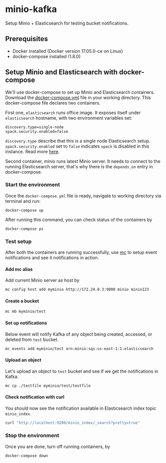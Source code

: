# minio-kafka

Setup Minio + Elasticsearch for testing bucket notifications.

## Prerequisites
- Docker installed (Docker version 17.05.0-ce on Linux)
- docker-compose installed (1.8.0)

## Setup Minio and Elasticsearch with docker-compose
We'll use docker-compose to set up Minio and Elasticsearch containers. Download the [docker-compose.yml](./docker-compose.yaml) file in your working directory. This docker-compose file declares two containers. 

First one, `elasticsearch` runs office image. It exposes itself under `elasticsearch` hostname, with two environment variables set:

```
discovery.type=single-node
xpack.security.enabled=false
```

`discovery.type` describe that this is a single node Elasticsearch setup. `xpack.security.enabled` set to `false` indicates `xpack` is disabled in this instance. Read more [here](https://www.elastic.co/guide/en/x-pack/current/xpack-settings.html).

Second container, minio runs latest Minio server. It needs to connect to the running Elasticsearch server, that's why there is the `depends_on` entry in docker-compose.

### Start the environment
Once the `docker-compose.yml` file is ready, navigate to working directory via terminal and run:

```
docker-compose up
```

After running this command, you can check status of the containers by

```
docker-compose ps
```

### Test setup
After both the containers are running successfully, use [mc](https://docs.minio.io/docs/minio-client-quickstart-guide) to setup event notifications and see it notifications in action.

#### Add mc alias
Add current Minio server as host by

```sh
mc config host add myminio http://172.24.0.3:9000 minio minio123
```

#### Create a bucket

```sh
mc mb myminio/test
```

#### Set up notifications
Below event will notify Kafka of any object being created, accessed, or deleted from `test` bucket. 

```sh
mc events add myminio/test arn:minio:sqs:us-east-1:1:elasticsearch
```
#### Upload an object
Let's upload an object to `test` bucket and see if we get the notifications in Kafka.

```sh
mc cp ./testfile myminio/test/testfile
```
#### Check notification with curl
You should now see the notification available in Elasticsearch index topic `minio_index`.

```sh
curl "http://localhost:9200/minio_index/_search?pretty=true"
```

### Stop the environment
Once you are done, turn off running containers, by

```
docker-compose down
```